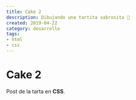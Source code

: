 ```yaml
---
title: Cake 2
description: Dibujando una tartita sabrosita 🎂
created: 2019-04-22
category: desarrollo
tags:
- html
- css
---
```


# Cake 2

Post de la tarta en **CSS**.
